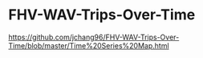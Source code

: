 # FHV-WAV-Trips-Over-Time

https://github.com/jchang96/FHV-WAV-Trips-Over-Time/blob/master/Time%20Series%20Map.html
